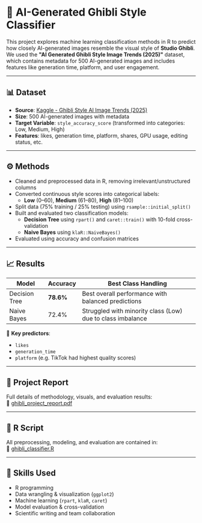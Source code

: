 # 🎨 AI-Generated Ghibli Style Classifier

This project explores machine learning classification methods in R to predict how closely AI-generated images resemble the visual style of **Studio Ghibli**. We used the **"AI Generated Ghibli Style Image Trends (2025)"** dataset, which contains metadata for 500 AI-generated images and includes features like generation time, platform, and user engagement.

---

## 📊 Dataset
- **Source**: [Kaggle - Ghibli Style AI Image Trends (2025)](https://www.kaggle.com/datasets/uom190346a/ai-generated-ghibli-style-image-trends-2025?resource=download)
- **Size**: 500 AI-generated images with metadata
- **Target Variable**: `style_accuracy_score` (transformed into categories: Low, Medium, High)
- **Features**: likes, generation time, platform, shares, GPU usage, editing status, etc.

---

## ⚙️ Methods

- Cleaned and preprocessed data in R, removing irrelevant/unstructured columns
- Converted continuous style scores into categorical labels:
  - **Low** (0–60), **Medium** (61–80), **High** (81–100)
- Split data (75% training / 25% testing) using `rsample::initial_split()`
- Built and evaluated two classification models:
  - **Decision Tree** using `rpart()` and `caret::train()` with 10-fold cross-validation
  - **Naive Bayes** using `klaR::NaiveBayes()`
- Evaluated using accuracy and confusion matrices

---

## 📈 Results

| Model         | Accuracy | Best Class Handling        |
|---------------|----------|----------------------------|
| Decision Tree | **78.6%** | Best overall performance with balanced predictions |
| Naive Bayes   | 72.4%     | Struggled with minority class (Low) due to class imbalance |

📌 **Key predictors**:  
- `likes`  
- `generation_time`  
- `platform` (e.g. TikTok had highest quality scores)

---

## 📄 Project Report
Full details of methodology, visuals, and evaluation results:  
📎 [ghibli_project_report.pdf](./ghibli_project_report.pdf)

---

## 📜 R Script
All preprocessing, modeling, and evaluation are contained in:  
📁 [ghibli_classifier.R](./ghibli_classifier.R.R)

---

## 🧠 Skills Used
- R programming  
- Data wrangling & visualization (`ggplot2`)  
- Machine learning (`rpart`, `klaR`, `caret`)  
- Model evaluation & cross-validation  
- Scientific writing and team collaboration
